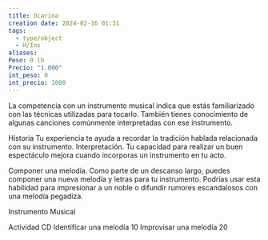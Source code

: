```yaml
---
title: Ocarina
creation date: 2024-02-16 01:31
tags:
  - type/object
  - H/Ins
aliases: 
Peso: 0 lb
Precio: "1.000"
int_peso: 0
int_precio: 1000
---
```

La competencia con un instrumento musical indica que estás familiarizado con las técnicas utilizadas para tocarlo. También tienes conocimiento de algunas canciones comúnmente interpretadas con ese instrumento.

Historia Tu experiencia te ayuda a recordar la tradición hablada relacionada con su instrumento.
Interpretación. Tu capacidad para realizar un buen espectáculo mejora cuando incorporas un instrumento en tu acto.

Componer una melodía. Como parte de un descanso largo, puedes componer una nueva melodía y letras para tu instrumento. Podrías usar esta habilidad para impresionar a un noble o difundir rumores escandalosos con una melodía pegadiza.


Instrumento Musical

Actividad                                        CD
Identificar una melodía                  10
Improvisar una melodía                 20
